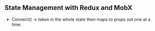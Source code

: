 ## State Management with Redux and MobX
- Connect() -> takes in the whole state then maps to props out one at a time.
 